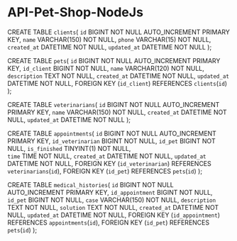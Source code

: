 # API-Pet-Shop-NodeJs

CREATE TABLE `clients`(
    `id` BIGINT NOT NULL AUTO_INCREMENT PRIMARY KEY,
    `name` VARCHAR(150) NOT NULL,
    `phone` VARCHAR(15) NOT NULL,
    `created_at` DATETIME NOT NULL,
    `updated_at` DATETIME NOT NULL
);

CREATE TABLE `pets`(
    `id` BIGINT NOT NULL AUTO_INCREMENT PRIMARY KEY,
    `id_client` BIGINT NOT NULL,
    `name` VARCHAR(120) NOT NULL,
    `description` TEXT NOT NULL,
    `created_at` DATETIME NOT NULL,
    `updated_at` DATETIME NOT NULL,
    FOREIGN KEY (`id_client`) REFERENCES `clients`(`id`)
);

CREATE TABLE `veterinarians`(
    `id` BIGINT NOT NULL AUTO_INCREMENT PRIMARY KEY,
    `name` VARCHAR(150) NOT NULL,
    `created_at` DATETIME NOT NULL,
    `updated_at` DATETIME NOT NULL
);

CREATE TABLE `appointments`(
    `id` BIGINT NOT NULL AUTO_INCREMENT PRIMARY KEY,
    `id_veterinarian` BIGINT NOT NULL,
    `id_pet` BIGINT NOT NULL,
    `is_finished` TINYINT(1) NOT NULL,  
    `time` TIME NOT NULL,
    `created_at` DATETIME NOT NULL,
    `updated_at` DATETIME NOT NULL,
    FOREIGN KEY (`id_veterinarian`) REFERENCES `veterinarians`(`id`),
    FOREIGN KEY (`id_pet`) REFERENCES `pets`(`id`)
);

CREATE TABLE `medical_histories`(
    `id` BIGINT NOT NULL AUTO_INCREMENT PRIMARY KEY,
    `id_appointment` BIGINT NOT NULL,
    `id_pet` BIGINT NOT NULL,
    `case` VARCHAR(150) NOT NULL,
    `description` TEXT NOT NULL,
    `solution` TEXT NOT NULL,
    `created_at` DATETIME NOT NULL,
    `updated_at` DATETIME NOT NULL,
    FOREIGN KEY (`id_appointment`) REFERENCES `appointments`(`id`),
    FOREIGN KEY (`id_pet`) REFERENCES `pets`(`id`)
);